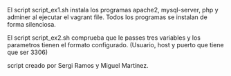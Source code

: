 El script script_ex1.sh instala los programas apache2, mysql-server, php y adminer al ejecutar el vagrant file.
Todos los programas se instalan de forma silenciosa.

El script script_ex2.sh comprueba que le passes tres variables y los parametros tienen el formato configurado.
(Usuario, host y puerto que tiene que ser 3306)

script creado por Sergi Ramos y Miguel Martínez.
